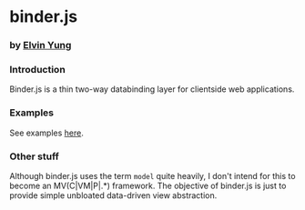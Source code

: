 # binder.js
### by [Elvin Yung](https://github.com/elvinyung)

### Introduction
Binder.js is a thin two-way databinding layer for clientside web applications.

### Examples
See examples [here](https://elvinyung.github.io/binder/).

### Other stuff
Although binder.js uses the term `model` quite heavily, I don't intend for this to become an MV(C|VM|P|.*) framework. The objective of binder.js is just to provide simple unbloated data-driven view abstraction.
